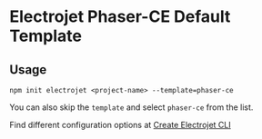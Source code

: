 # Electrojet Phaser-CE Default Template

## Usage

```
npm init electrojet <project-name> --template=phaser-ce
```

You can also skip the `template` and select `phaser-ce` from the list.

Find different configuration options at [Create Electrojet CLI](https://github.com/BoyWithSilverWings/create-electrojet/tree/master/packages/phaser-ce)